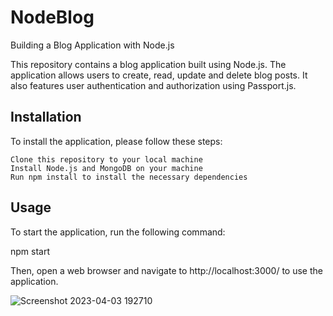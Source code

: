 # NodeBlog
Building a Blog Application with Node.js

This repository contains a blog application built using Node.js. The application allows users to create, read, update and delete blog posts. It also features user authentication and authorization using Passport.js.

## Installation

To install the application, please follow these steps:

    Clone this repository to your local machine
    Install Node.js and MongoDB on your machine
    Run npm install to install the necessary dependencies

## Usage

To start the application, run the following command:

npm start

Then, open a web browser and navigate to http://localhost:3000/ to use the application.


![Screenshot 2023-04-03 192710](https://user-images.githubusercontent.com/115173705/229595560-308d2a9b-9bff-4ad8-9c5f-1d708093b2c4.png)
